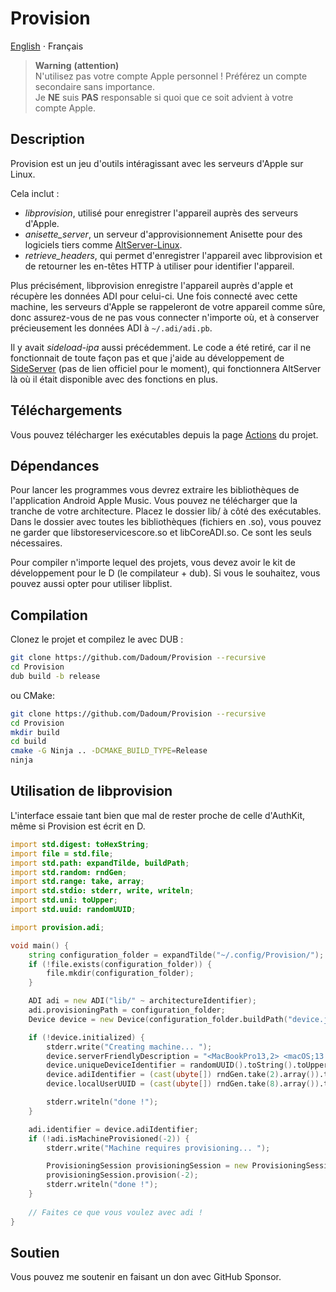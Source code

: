 # Provision

[English](README.md) ⋅ Français

> **Warning** **(attention)**  \
> N'utilisez pas votre compte Apple personnel ! Préférez un compte secondaire sans importance.  \
> Je **NE** suis **PAS** responsable si quoi que ce soit advient à votre compte Apple. 

## Description

Provision est un jeu d'outils intéragissant avec les serveurs d'Apple sur Linux.

Cela inclut :
 - *libprovision*, utilisé pour enregistrer l'appareil auprès des serveurs d'Apple.
 - *anisette_server*, un serveur d'approvisionnement Anisette pour des logiciels tiers comme 
[AltServer-Linux](https://github.com/NyaMisty/AltServer-Linux).
 - *retrieve_headers*, qui permet d'enregistrer l'appareil avec libprovision et de retourner 
les en-têtes HTTP à utiliser pour identifier l'appareil.

Plus précisément, libprovision enregistre l'appareil auprès d'apple et récupère les données ADI pour celui-ci.
Une fois connecté avec cette machine, les serveurs d'Apple se rappeleront de votre appareil comme sûre,
donc assurez-vous de ne pas vous connecter n'importe où, et à conserver précieusement les données ADI à `~/.adi/adi.pb`.

Il y avait *sideload-ipa* aussi précédemment. Le code a été retiré, car il ne fonctionnait de toute façon pas
et que j'aide au développement de [SideServer]() (pas de lien officiel pour le moment), qui fonctionnera AltServer là
où il était disponible avec des fonctions en plus.

## Téléchargements

Vous pouvez télécharger les exécutables depuis la page [Actions](https://github.com/Dadoum/Provision/actions) du projet.

## Dépendances

Pour lancer les programmes vous devrez extraire les bibliothèques de l'application Android Apple
Music. Vous pouvez ne télécharger que la tranche de votre architecture. Placez le dossier lib/
à côté des exécutables. Dans le dossier avec toutes les bibliothèques (fichiers en .so), vous pouvez 
ne garder que libstoreservicescore.so et libCoreADI.so. Ce sont les seuls nécessaires. 

Pour compiler n'importe lequel des projets, vous devez avoir le kit de développement 
pour le D (le compilateur + dub). Si vous le souhaitez, vous pouvez aussi opter pour utiliser
libplist.

## Compilation

Clonez le projet et compilez le avec DUB :

```bash
git clone https://github.com/Dadoum/Provision --recursive
cd Provision
dub build -b release
```

ou CMake:

```bash
git clone https://github.com/Dadoum/Provision --recursive
cd Provision
mkdir build
cd build
cmake -G Ninja .. -DCMAKE_BUILD_TYPE=Release 
ninja
```

## Utilisation de libprovision

L'interface essaie tant bien que mal de rester proche de celle d'AuthKit, même si Provision est écrit en D.

```d
import std.digest: toHexString;
import file = std.file;
import std.path: expandTilde, buildPath;
import std.random: rndGen;
import std.range: take, array;
import std.stdio: stderr, write, writeln;
import std.uni: toUpper;
import std.uuid: randomUUID;

import provision.adi;

void main() {
    string configuration_folder = expandTilde("~/.config/Provision/");
    if (!file.exists(configuration_folder)) {
        file.mkdir(configuration_folder);
    }

    ADI adi = new ADI("lib/" ~ architectureIdentifier);
    adi.provisioningPath = configuration_folder;
    Device device = new Device(configuration_folder.buildPath("device.json"));

    if (!device.initialized) {
        stderr.write("Creating machine... ");
        device.serverFriendlyDescription = "<MacBookPro13,2> <macOS;13.1;22C65> <com.apple.AuthKit/1 (com.apple.dt.Xcode/3594.4.19)>";
        device.uniqueDeviceIdentifier = randomUUID().toString().toUpper();
        device.adiIdentifier = (cast(ubyte[]) rndGen.take(2).array()).toHexString().toLower();
        device.localUserUUID = (cast(ubyte[]) rndGen.take(8).array()).toHexString().toUpper();

        stderr.writeln("done !");
    }

    adi.identifier = device.adiIdentifier;
    if (!adi.isMachineProvisioned(-2)) {
        stderr.write("Machine requires provisioning... ");

        ProvisioningSession provisioningSession = new ProvisioningSession(adi, device);
        provisioningSession.provision(-2);
        stderr.writeln("done !");
    }
    
    // Faites ce que vous voulez avec adi !
}
```

## Soutien

Vous pouvez me soutenir en faisant un don avec GitHub Sponsor.
